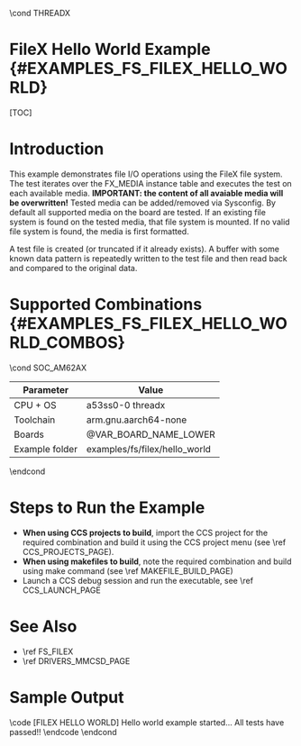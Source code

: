 \cond THREADX
# FileX Hello World Example {#EXAMPLES_FS_FILEX_HELLO_WORLD}

[TOC]

# Introduction

This example demonstrates file I/O operations using the FileX file system. The test iterates over the FX_MEDIA instance table and executes the test on each available media. **IMPORTANT: the content of all avaiable media will be overwritten!**
Tested media can be added/removed via Sysconfig. By default all supported media on the board are tested. If an existing file system is found on the tested media, that file system is mounted. If no valid file system is found, the media is first formatted.

A test file is created (or truncated if it already exists). A buffer with some known data pattern is repeatedly written to the test file and then read back and compared to the original data.

# Supported Combinations {#EXAMPLES_FS_FILEX_HELLO_WORLD_COMBOS}

\cond SOC_AM62AX

 Parameter      | Value
 ---------------|-----------
 CPU + OS       | a53ss0-0 threadx
 Toolchain      | arm.gnu.aarch64-none
 Boards         | @VAR_BOARD_NAME_LOWER
 Example folder | examples/fs/filex/hello_world

\endcond

# Steps to Run the Example

- **When using CCS projects to build**, import the CCS project for the required combination
  and build it using the CCS project menu (see \ref CCS_PROJECTS_PAGE).
- **When using makefiles to build**, note the required combination and build using
  make command (see \ref MAKEFILE_BUILD_PAGE)
- Launch a CCS debug session and run the executable, see \ref CCS_LAUNCH_PAGE

# See Also

- \ref FS_FILEX
- \ref DRIVERS_MMCSD_PAGE

# Sample Output

\code
[FILEX HELLO WORLD] Hello world example started...
All tests have passed!!
\endcode
\endcond